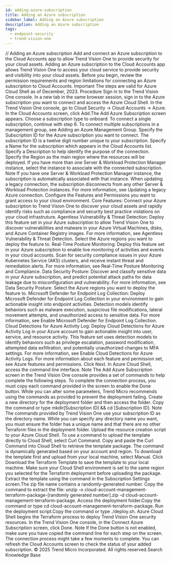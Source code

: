 ```yaml
---
id: adding-azure-subscription
title: Adding an Azure subscription
sidebar_label: Adding an Azure subscription
description: Adding an Azure subscription
tags:
  - endpoint-security
  - trend-vision-one
---
```


/*<![CDATA[*/ $('#title').html($('meta[name=map-description]').attr('content')); /*]]>*/ Adding an Azure subscription Add and connect an Azure subscription to the Cloud Accounts app to allow Trend Vision One to provide security for your cloud assets. Adding an Azure subscription to the Cloud Accounts app allows Trend Vision One to access your cloud service to provide security and visibility into your cloud assets. Before you begin, review the permission requirements and region limitations for connecting an Azure subscription to Cloud Accounts. Important The steps are valid for Azure Cloud Shell as of December, 2023. Procedure Sign in to the Trend Vision One console. In a new tab in the same browser session, sign in to the Azure subscription you want to connect and access the Azure Cloud Shell. In the Trend Vision One console, go to Cloud Security → Cloud Accounts → Azure. In the Cloud Accounts screen, click Add.The Add Azure Subscription screen appears. Choose a subscription type to onboard: To connect a single subscription, continue with step 6. To connect multiple subscriptions in a management group, see Adding an Azure Management Group. Specify the Subscription ID for the Azure subscription you want to connect. The subscription ID is a twelve digit number unique to your subscription. Specify a Name for the subscription which appears in the Cloud Accounts list. Specify a Description to help identify the purpose of the connection. Specify the Region as the main region where the resources will be deployed. If you have more than one Server & Workload Protection Manager instance, select the instance to associate with the connected subscription. Note If you have one Server & Workload Protection Manager instance, the subscription is automatically associated with that instance. When updating a legacy connection, the subscription disconnects from any other Server & Workload Protection instances. For more information, see Updating a legacy Azure connection. Configure the Features and Permissions you want to grant access to your cloud environment. Core Features: Connect your Azure subscription to Trend Vision One to discover your cloud assets and rapidly identify risks such as compliance and security best practice violations on your cloud infrastruture. Agentless Vulnerability & Threat Detection: Deploy this feature set in your Azure subscription to allow Trend Vision One to discover vulnerabilities and malware in your Azure Virtual Machines, disks, and Azure Container Registry images. For more information, see Agentless Vulnerability & Threat Detection. Select the Azure regions you want to deploy the feature to. Real-Time Posture Monitoring: Deploy this feature set in your Azure subscription to enable live monitoring of activities and events in your cloud accounts. Scan for security compliance issues in your Azure Kubernetes Service (AKS) clusters, and receive instant threat and remediation alerts. For more information, see Real-Time Posture Monitoring and Compliance. Data Security Posture: Discover and classify sensitive data in your Azure subscription, and predict potential attack paths for data leakage due to misconfiguration and vulnerability. For more information, see Data Security Posture. Select the Azure regions you want to deploy the feature to. Microsoft Defender for Endpoint Log Collection: Deploy Microsoft Defender for Endpoint Log Collection in your environment to gain actionable insight into endpoint activities. Detection models identify behaviors such as malware execution, suspicious file modifications, lateral movement attempts, and unauthorized access to sensitive data. For more information, see Enable Microsoft Defender for Endpoint Log Collection. Cloud Detections for Azure Activity Log: Deploy Cloud Detections for Azure Activity Log in your Azure account to gain actionable insight into user, service, and resource activity. This feature set uses detection models to identify behaviors such as privilege escalation, password modification, attempted data exfiltration, and potentially unauthorized changes to MFA settings. For more information, see Enable Cloud Detections for Azure Activity Logs. For more information about each feature and permission set, see Azure features and permissions. Click Next. In Azure Cloud Shell, access the command line interface. Note The Add Azure Subscription screen in the Trend Vision One console provides a set of commands to help complete the following steps. To complete the connection process, you must copy each command provided in the screen to enable the Done button. While you can alter some parameters, Trend Micro recommends using the commands as provided to prevent the deployment failing. Create a new directory for the deployment folder and then access the folder. Copy the command or type mkdir[Subscription ID] && cd [Subscription ID]. Note The commands provided by Trend Vision One use your subscription ID as the directory name. While you can specify any directory name you want, you must ensure the folder has a unique name and that there are no other Terraform files in the deployment folder. Upload the resource creation script to your Azure Cloud Shell. To use a command to upload the template directly to Cloud Shell, select Curl Command. Copy and paste the Curl Command into Cloud Shell to retrieve the template package. The command is dynamically generated based on your account and region. To download the template first and upload from your local machine, select Manual. Click Download the Terraform Template to save the template to your local machine. Make sure your Cloud Shell environment is set to the same region you selected for the Terraform deployment before uploading the package. Extract the template using the command in the Subscription Settings screen.The zip file name contains a randomly-generated number. Copy the command to extract the file: unzip -o cloud-account-management-terraform-package-[randomly generated number].zip -d cloud-account-management-terraform-package. Access the deployment folder.Copy the command or type cd cloud-account-management-terraform-package. Run the deployment script.Copy the command or type ./deploy.sh. Azure Cloud Shell begins the Terraform process to deploy Trend Vision One security resources. In the Trend Vision One console, in the Connect Azure Subscription screen, click Done. Note If the Done button is not enabled, make sure you have copied the command line for each step on the screen. The connection process might take a few moments to complete. You can refresh the Cloud Accounts screen to check the status of your added subscription. © 2025 Trend Micro Incorporated. All rights reserved.Search Knowledge Base